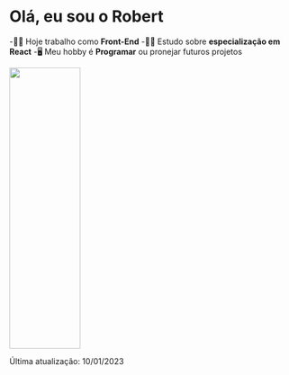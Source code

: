 # Olá, eu sou o Robert

-🧑‍💼 Hoje trabalho como <b>Front-End</b>
-🧑‍🎓 Estudo sobre <b>especialização em React</b>
-🖥️ Meu hobby é <b>Programar</b> ou pronejar futuros projetos 

<img src="https://dynamic-sunshine-821c0b.netlify.app/Imagens/Desenvolvimento_2022.png" width="50%" height="500px" alt="">


Última atualização: 10/01/2023
